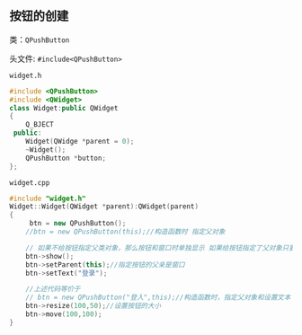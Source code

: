 ## 按钮的创建

类：`QPushButton`

头文件: `#include<QPushButton>`

`widget.h`

```c++
#include <QPushButton>
#include <QWidget>
class Widget:public QWidget
{
    Q_BJECT
 public:
    Widget(QWidge *parent = 0);
    ~Widget();
    QPushButton *button;
};
```

`widget.cpp`

```c++
#include "widget.h"
Widget::Widget(QWidget *parent):QWidget(parent)
{
     btn = new QPushButton();
    //btn = new QPushButton(this);//构造函数时 指定父对象

    // 如果不给按钮指定父类对象，那么按钮和窗口时单独显示 如果给按钮指定了父对象只要父对象显示了，按钮也会显示
    btn->show();
    btn->setParent(this);//指定按钮的父亲是窗口
    btn->setText("登录");

    //上述代码等价于
    // btn = new QPushButton("登入",this);//构造函数时，指定父对象和设置文本
    btn->resize(100,50);//设置按钮的大小
    btn->move(100,100);
}
```

